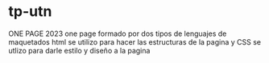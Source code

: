# tp-utn
ONE PAGE 2023
one page formado por dos tipos de lenguajes de maquetados html se utilizo para hacer las estructuras de la pagina y CSS se utlizo para darle estilo y diseño a la pagina
